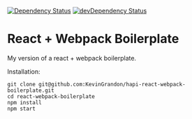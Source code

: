 [![Dependency Status](https://david-dm.org/kevingrandon/hapi-react-webpack-boilerplate.svg)](https://david-dm.org/kevingrandon/hapi-react-webpack-boilerplate)
[![devDependency Status](https://david-dm.org/kevingrandon/hapi-react-webpack-boilerplate/dev-status.svg)](https://david-dm.org/kevingrandon/hapi-react-webpack-boilerplate#info=devDependencies)

# React + Webpack Boilerplate

My version of a react + webpack boilerplate.

Installation:
```
git clone git@github.com:KevinGrandon/hapi-react-webpack-boilerplate.git
cd react-webpack-boilerplate
npm install
npm start
```

